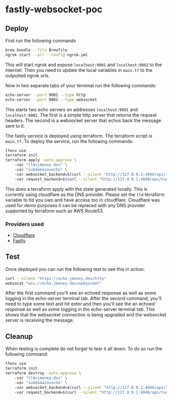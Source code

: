 # fastly-websocket-poc

## Deploy

First run the following commands

```bash
brew bundle --file Brewfile
ngrok start --all --config ngrok.yml
```

This will start ngrok and expose `localhost:9001` and `localhost:9002` to the internet.  Then you need to update the local variables in `main.tf` to the outputted ngrok urls.

Now in two separate tabs of your terminal run the following commands:

```bash
echo-server --port 9001 --type http
echo-server --port 9002 --type websocket
```

This starts two echo servers on addresses `localhost:9001` and `localhost:9002`.  The first is a simple http server that returns the request headers.  The second is a websocket server that echos back the message sent to it.

The fastly service is deployed using terraform. The terraform script is `main.tf`. To deploy the service, run the following commands:

```bash
tfenv use
terraform init
terraform apply -auto-approve \ 
    -var "tld=jmoney.dev" \ 
    -var "subdomain=echo" \ 
    -var websocket_backend=$(curl --silent "http://127.0.0.1:4040/api/tunnels" | jq -r '.tunnels[] | select(.name == "websocket") | .public_url') \ 
    -var request_backend=$(curl --silent "http://127.0.0.1:4040/api/tunnels" | jq -r '.tunnels[] | select(.name == "request") | .public_url')
```

This does a terraform apply with the state generated locally. This is currently using cloudflare as the DNS provider.  Please set the `tld` terraform variable to tld you own and have access too in cloudflare.  Cloudflare was used for demo purposes it can be replaced with any DNS provider supported by terraform such as AWS Route53.

### Providers used

* [Cloudflare](https://registry.terraform.io/providers/cloudflare/cloudflare/4.11.0/docs)
* [Fastly](https://registry.terraform.io/providers/fastly/fastly/5.2.2/docs)

## Test

Once deployed you can run the following test to see this in action:

```bash
curl --silent "https://echo.jmoney.dev/http"
websocat "wss://echo.jmoney.dev/websocket"
```

After the first command you'll see an echoed response as well as some logging in the echo-server terminal tab.  After the second command, you'll need to type some text and hit enter and then you'll see the an echoed response as well as some logging in the echo-server terminal tab.  This shows that the websocket connection is being upgraded and the websocket server is receiving the message.

## Cleanup

When testing is complete do not forget to tear it all down. To do so run the following command:

```bash
tfenv use
terraform init
terraform destroy -auto-approve \ 
    -var "tld=jmoney.dev" \ 
    -var "subdomain=echo" \ 
    -var websocket_backend=$(curl --silent "http://127.0.0.1:4040/api/tunnels" | jq -r '.tunnels[] | select(.name == "websocket") | .public_url') \ 
    -var request_backend=$(curl --silent "http://127.0.0.1:4040/api/tunnels" | jq -r '.tunnels[] | select(.name == "request") | .public_url')
```

